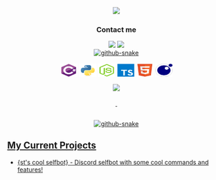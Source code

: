 <div align="center">
  <a href="https://discord.com/users/965930592162172988" target"blank_"><img src="https://cdn.discordapp.com/attachments/1096380481857126541/1116445727221088347/TdgTv3W.png"></a>
</div>

<div align="center">
<h3>Contact me</h3>
<a href="https://discord.com/users/484683804670296065" target"blank_"><img src="https://img.shields.io/badge/st%238008-111111.svg?&style=for-the-badge&logo=discord&logoColor=white"></a>
<a href="mailto:imstcool@pm.me" target"blank_"><img src="https://shields.io/badge/imstcool%40pm.me%20-111111.svg?&style=for-the-badge&logo=protonmail&logoColor=white"></a>
</div>

<div align="center">
   <a href="https://discord.com/users/965930592162172988" target="_blank">
      <picture>
        <source media="(prefers-color-scheme: dark)" srcset="https://lanyard.cnrad.dev/api/965930592162172988?bg=0d1117&animated=true&hideDiscrim=false&borderRadius=12px" />
        <source media="(prefers-color-scheme: light)" srcset="https://lanyard.cnrad.dev/api/965930592162172988?bg=FFFFFF&animated=true&hideDiscrim=false&borderRadius=12px" />
        <img alt="github-snake" src="github-snake.svg" />
      </picture>
   </a>
</div>

<div align="center"><br>
   <div style="display: inline_block">
    <img align="center" alt="imst-CSharp" height="30" width="40" src="https://github.com/devicons/devicon/blob/master/icons/csharp/csharp-original.svg">
    <img align="center" alt="imst-Python" height="30" width="40" src="https://raw.githubusercontent.com/devicons/devicon/master/icons/python/python-original.svg">
    <img align="center" alt="imst-Node" height="30" width="40" src="https://raw.githubusercontent.com/devicons/devicon/master/icons/nodejs/nodejs-original.svg">
    <img align="center" alt="imst-TypeScript" height="30" width="40" src="https://raw.githubusercontent.com/devicons/devicon/master/icons/typescript/typescript-original.svg">
    <img align="center" alt="imst-html" height="30" width="40" src="https://raw.githubusercontent.com/devicons/devicon/master/icons/html5/html5-original.svg">
    <img align="center" alt="imst-lua" height="30" width="40" src="https://raw.githubusercontent.com/devicons/devicon/master/icons/lua/lua-original.svg">
  </div>
 </div>
</div>

<div align="center"><br>
  <a href="https://github.com/st7712">
  <img src="https://komarev.com/ghpvc/?username=st7712&color=0d1117"/>
</div>

<div align="center"><br>
  <a href="https://github.com/st7712">
  <picture>
    <source height="180em" media="(prefers-color-scheme: dark)" srcset="https://github-readme-stats-7yfq-st7712.vercel.app/api?username=st7712&show_icons=true&theme=github_dark&include_all_commits=true&count_private=true" />
    <source height="180em" media="(prefers-color-scheme: light)" srcset="https://github-readme-stats-7yfq-st7712.vercel.app/api?username=st7712&show_icons=true&theme=github_light&include_all_commits=true&count_private=true" />
    <img/>
  </picture>
  <a href="https://github.com/st7712">
  <picture>
    <source height="180em" media="(prefers-color-scheme: dark)" srcset="https://github-readme-stats-7yfq-st7712.vercel.app/api/top-langs/?username=st7712&layout=compact&langs_count=7&theme=github_dark" />
    <source height="180em" media="(prefers-color-scheme: light)" srcset="https://github-readme-stats-7yfq-st7712.vercel.app/api/top-langs/?username=st7712&layout=compact&langs_count=7&theme=github_light" />
    <img/>
  </picture>
</div>
  
##
<div align="center">
  <picture>
    <source media="(prefers-color-scheme: dark)" srcset="https://github.com/st7712/st7712/blob/output/github-contribution-grid-snake-dark.svg" />
    <source media="(prefers-color-scheme: light)" srcset="https://github.com/st7712/st7712/blob/output/github-contribution-grid-snake.svg" />
    <img alt="github-snake" src="github-snake.svg" />
  </picture>
</div>

  ## My Current Projects
  - {st's cool selfbot} - Discord selfbot with some cool commands and features!
 
<br>

<div>
  <a href="https://github.com/st7712">
  <picture>
    <source media="(prefers-color-scheme: dark)" srcset="https://github-readme-stats-7yfq-st7712.vercel.app/api/pin/?username=st7712&repo=sts-cool-selfbot&theme=github_dark" />
    <source media="(prefers-color-scheme: light)" srcset="https://github-readme-stats-7yfq-st7712.vercel.app/api/pin/?username=st7712&repo=sts-cool-selfbot&theme=github_light" />
    <img/>
  </picture>
</div>
